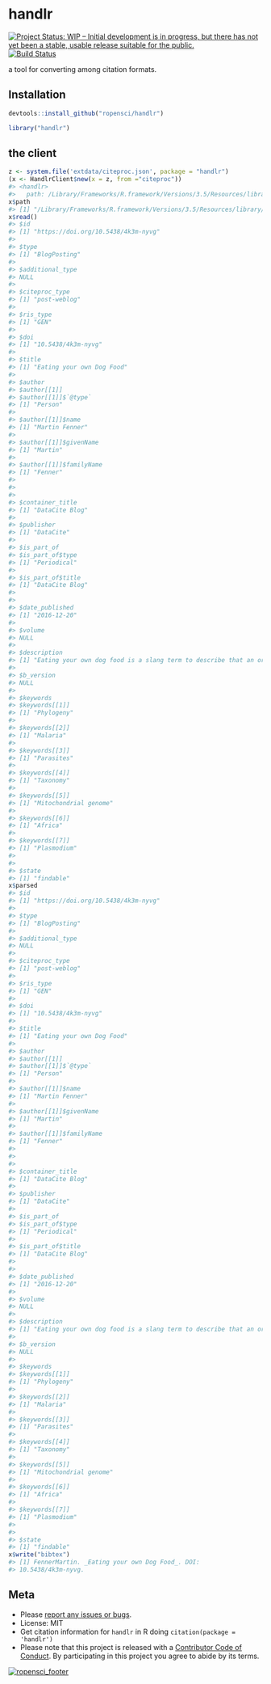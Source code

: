 handlr
======



[![Project Status: WIP – Initial development is in progress, but there has not yet been a stable, usable release suitable for the public.](https://www.repostatus.org/badges/latest/wip.svg)](https://www.repostatus.org/#wip)
[![Build Status](https://travis-ci.com/ropensci/handlr.svg?branch=master)](https://travis-ci.com/ropensci/handlr)

a tool for converting among citation formats.

## Installation


```r
devtools::install_github("ropensci/handlr")
```


```r
library("handlr")
```

## the client


```r
z <- system.file('extdata/citeproc.json', package = "handlr")
(x <- HandlrClient$new(x = z, from ="citeproc"))
#> <handlr> 
#>   path: /Library/Frameworks/R.framework/Versions/3.5/Resources/library/handlr/extdata/citeproc.json
x$path
#> [1] "/Library/Frameworks/R.framework/Versions/3.5/Resources/library/handlr/extdata/citeproc.json"
x$read()
#> $id
#> [1] "https://doi.org/10.5438/4k3m-nyvg"
#> 
#> $type
#> [1] "BlogPosting"
#> 
#> $additional_type
#> NULL
#> 
#> $citeproc_type
#> [1] "post-weblog"
#> 
#> $ris_type
#> [1] "GEN"
#> 
#> $doi
#> [1] "10.5438/4k3m-nyvg"
#> 
#> $title
#> [1] "Eating your own Dog Food"
#> 
#> $author
#> $author[[1]]
#> $author[[1]]$`@type`
#> [1] "Person"
#> 
#> $author[[1]]$name
#> [1] "Martin Fenner"
#> 
#> $author[[1]]$givenName
#> [1] "Martin"
#> 
#> $author[[1]]$familyName
#> [1] "Fenner"
#> 
#> 
#> 
#> $container_title
#> [1] "DataCite Blog"
#> 
#> $publisher
#> [1] "DataCite"
#> 
#> $is_part_of
#> $is_part_of$type
#> [1] "Periodical"
#> 
#> $is_part_of$title
#> [1] "DataCite Blog"
#> 
#> 
#> $date_published
#> [1] "2016-12-20"
#> 
#> $volume
#> NULL
#> 
#> $description
#> [1] "Eating your own dog food is a slang term to describe that an organization should itself use the products and services it provides. For DataCite this means that we should use DOIs with appropriate metadata and strategies for long-term preservation for..."
#> 
#> $b_version
#> NULL
#> 
#> $keywords
#> $keywords[[1]]
#> [1] "Phylogeny"
#> 
#> $keywords[[2]]
#> [1] "Malaria"
#> 
#> $keywords[[3]]
#> [1] "Parasites"
#> 
#> $keywords[[4]]
#> [1] "Taxonomy"
#> 
#> $keywords[[5]]
#> [1] "Mitochondrial genome"
#> 
#> $keywords[[6]]
#> [1] "Africa"
#> 
#> $keywords[[7]]
#> [1] "Plasmodium"
#> 
#> 
#> $state
#> [1] "findable"
x$parsed
#> $id
#> [1] "https://doi.org/10.5438/4k3m-nyvg"
#> 
#> $type
#> [1] "BlogPosting"
#> 
#> $additional_type
#> NULL
#> 
#> $citeproc_type
#> [1] "post-weblog"
#> 
#> $ris_type
#> [1] "GEN"
#> 
#> $doi
#> [1] "10.5438/4k3m-nyvg"
#> 
#> $title
#> [1] "Eating your own Dog Food"
#> 
#> $author
#> $author[[1]]
#> $author[[1]]$`@type`
#> [1] "Person"
#> 
#> $author[[1]]$name
#> [1] "Martin Fenner"
#> 
#> $author[[1]]$givenName
#> [1] "Martin"
#> 
#> $author[[1]]$familyName
#> [1] "Fenner"
#> 
#> 
#> 
#> $container_title
#> [1] "DataCite Blog"
#> 
#> $publisher
#> [1] "DataCite"
#> 
#> $is_part_of
#> $is_part_of$type
#> [1] "Periodical"
#> 
#> $is_part_of$title
#> [1] "DataCite Blog"
#> 
#> 
#> $date_published
#> [1] "2016-12-20"
#> 
#> $volume
#> NULL
#> 
#> $description
#> [1] "Eating your own dog food is a slang term to describe that an organization should itself use the products and services it provides. For DataCite this means that we should use DOIs with appropriate metadata and strategies for long-term preservation for..."
#> 
#> $b_version
#> NULL
#> 
#> $keywords
#> $keywords[[1]]
#> [1] "Phylogeny"
#> 
#> $keywords[[2]]
#> [1] "Malaria"
#> 
#> $keywords[[3]]
#> [1] "Parasites"
#> 
#> $keywords[[4]]
#> [1] "Taxonomy"
#> 
#> $keywords[[5]]
#> [1] "Mitochondrial genome"
#> 
#> $keywords[[6]]
#> [1] "Africa"
#> 
#> $keywords[[7]]
#> [1] "Plasmodium"
#> 
#> 
#> $state
#> [1] "findable"
x$write("bibtex")
#> [1] FennerMartin. _Eating your own Dog Food_. DOI:
#> 10.5438/4k3m-nyvg.
```

## Meta

* Please [report any issues or bugs](https://github.com/ropensci/handlr/issues).
* License: MIT
* Get citation information for `handlr` in R doing `citation(package = 'handlr')`
* Please note that this project is released with a [Contributor Code of Conduct](CODE_OF_CONDUCT.md).
By participating in this project you agree to abide by its terms.

[![ropensci_footer](https://ropensci.org/public_images/github_footer.png)](https://ropensci.org)
